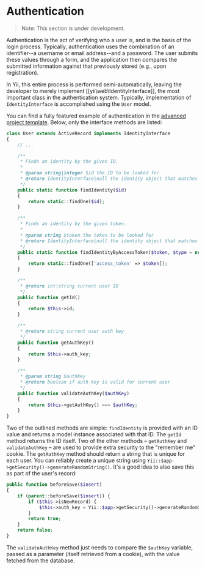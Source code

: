 Authentication
==============

> Note: This section is under development.

Authentication is the act of verifying who a user is, and is the basis of the login process. Typically, authentication uses the combination of an identifier--a username or email address--and a password. The user submits these values  through a form, and the application then compares the submitted information against that previously stored (e.g., upon registration).

In Yii, this entire process is performed semi-automatically, leaving the developer to merely implement [[yii\web\IdentityInterface]], the most important class in the authentication system. Typically, implementation of `IdentityInterface` is accomplished using the `User` model.

You can find a fully featured example of authentication in the
[advanced project template](tutorial-advanced-app.md). Below, only the interface methods are listed:

```php
class User extends ActiveRecord implements IdentityInterface
{
    // ...

    /**
     * Finds an identity by the given ID.
     *
     * @param string|integer $id the ID to be looked for
     * @return IdentityInterface|null the identity object that matches the given ID.
     */
    public static function findIdentity($id)
    {
        return static::findOne($id);
    }

    /**
     * Finds an identity by the given token.
     *
     * @param string $token the token to be looked for
     * @return IdentityInterface|null the identity object that matches the given token.
     */
    public static function findIdentityByAccessToken($token, $type = null)
    {
        return static::findOne(['access_token' => $token]);
    }

    /**
     * @return int|string current user ID
     */
    public function getId()
    {
        return $this->id;
    }

    /**
     * @return string current user auth key
     */
    public function getAuthKey()
    {
        return $this->auth_key;
    }

    /**
     * @param string $authKey
     * @return boolean if auth key is valid for current user
     */
    public function validateAuthKey($authKey)
    {
        return $this->getAuthKey() === $authKey;
    }
}
```

Two of the outlined methods are simple: `findIdentity` is provided with an  ID value and returns a model instance
associated with that ID. The `getId` method returns the ID itself. Two of the other methods – `getAuthKey` and
`validateAuthKey` – are used to provide extra security to the "remember me" cookie. The `getAuthKey` method should
return a string that is unique for each user. You can reliably create a unique string using
`Yii::$app->getSecurity()->generateRandomString()`. It's a good idea to also save this as part of the user's record:

```php
public function beforeSave($insert)
{
    if (parent::beforeSave($insert)) {
        if ($this->isNewRecord) {
            $this->auth_key = Yii::$app->getSecurity()->generateRandomString();
        }
        return true;
    }
    return false;
}
```

The `validateAuthKey` method just needs to compare the `$authKey` variable, passed as a parameter (itself retrieved from a cookie), with the value fetched from the database.

